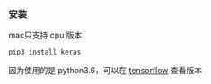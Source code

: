 ### 安装 

mac只支持 cpu 版本

```bash
pip3 install keras
```

因为使用的是 python3.6，可以在 [tensorflow](https://tensorflow.google.cn/install/pip) 查看版本
